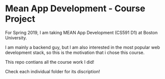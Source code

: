 # Mean App Development - Course Project

For Spring 2019, I am taking MEAN App Development (CS591 D1) at Boston University.

I am mainly a backend guy, but I am also interested in the most popular web development stack, so this is the motivation that i chose this course.

This repo contians all the course work I did! 

Check each individual folder for its discription!

